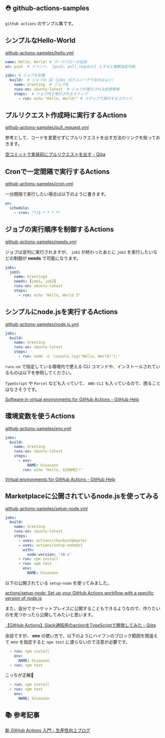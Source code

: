 ## ⛑ github-actions-samples

`github actions` のサンプル集です。

## シンプルなHello-World

[github-actions-samples/hello.yml](https://github.com/hisasann/github-actions-samples/blob/master/.github/workflows/hello.yml)

```yaml
name: Hello, World! # ワークフローの名前
on: push  # イベント、 [push, pull_request] とすると複数指定可能

jobs: # ジョブを定義
  build:  # ジョブの ID（jobs 内でユニークであればよい）
    name: Greeting  # ジョブ名
    runs-on: ubuntu-latest  # ジョブが実行される仮想環境
    steps:  # ジョブ内で実行されるステップ
      - run: echo "Hello, World!" # ステップで実行するコマンド
```

## プルリクエスト作成時に実行するActions

[github-actions-samples/pull_request.yml](https://github.com/hisasann/github-actions-samples/blob/master/.github/workflows/pull_request.yml)

参考として、コードを変更せずにプルリクエストを出す方法のリンクを貼っておきます。

[空コミットで実装前にプルリクエストを出す - Qiita](https://qiita.com/katsukii/items/5368598cbecbaefd1ed8)

## Cronで一定間隔で実行するActions

[github-actions-samples/cron.yml](https://github.com/hisasann/github-actions-samples/blob/master/.github/workflows/cron.yml)

一分間隔で実行したい場合は以下のように書きます。

```yaml
on:
  schedule:
    - cron: "*/1 * * * *"
```

## ジョブの実行順序を制御するActions

[github-actions-samples/needs.yml](https://github.com/hisasann/github-actions-samples/blob/master/.github/workflows/needs.yml)

ジョブは並列に実行されますが、 `job1` が終わったあとに `job2` を実行したいなどの制御が **needs** で可能になります。

```yaml
jobs:
  job3:
    name: Greeting3
    needs: [job1, job2]
    runs-on: ubuntu-latest
    steps:
      - run: echo "Hello, World 3"
```

## シンプルにnode.jsを実行するActions

[github-actions-samples/node.js.yml](https://github.com/hisasann/github-actions-samples/blob/master/.github/workflows/node.js.yml)

```yaml
jobs:
  build:
    name: Greeting
    runs-on: ubuntu-latest
    steps:
      - run: node -e 'console.log("Hello, World!");'
```

`runs-on` で指定している環境内で使える CLI コマンドや、インストールされているものは以下を参照してください。

`TypeScript` や `Parcel` なども入っていて、 `AWS-CLI` も入っているので、困ることはなさそうです。

[Software in virtual environments for GitHub Actions - GitHub Help](https://help.github.com/en/articles/software-in-virtual-environments-for-github-actions)

## 環境変数を使うActions

[github-actions-samples/env.yml](https://github.com/hisasann/github-actions-samples/blob/master/.github/workflows/env.yml)

```yaml
jobs:
  build:
    name: Greeting
    runs-on: ubuntu-latest
    steps:
      - env:
          NAME: hisasann
        run: echo "Hello, ${NAME}!"
```

[Virtual environments for GitHub Actions - GitHub Help](https://help.github.com/en/articles/virtual-environments-for-github-actions#environment-variables)

## Marketplaceに公開されているnode.jsを使ってみる

[github-actions-samples/setup-node.yml](https://github.com/hisasann/github-actions-samples/blob/master/.github/workflows/setup-node.yml)

```yaml
jobs:
  build:
    name: Greeting
    runs-on: ubuntu-latest
    steps:
      - uses: actions/checkout@master
      - uses: actions/setup-node@v1
        with:
          node-version: '10.x'
      - run: npm install
      - run: npm test
        env:
          NAME: hisasann
```

以下の公開されている `setup-node` を使ってみました。

[actions/setup-node: Set up your GitHub Actions workflow with a specific version of node.js](https://github.com/actions/setup-node)

また、自分でマーケットプレイスに公開することもできるようなので、作りたいのを見つかったら公開してみたいと思います。

[【GitHub Actions】Slack通知用のactionをTypeScriptで開発してみた - Qiita](https://qiita.com/homines22/items/0bc6c17e038b35fc8113)

余談ですが、 **env** の使い方で、以下のようにハイフンのブロック範囲を間違えて env を指定すると `npm test` に渡らないので注意が必要です。

```yaml
  - run: npm install
    env:
      NAME: hisasann
  - run: npm test
```

こっちが正解🌭

```yaml
  - run: npm install
  - run: npm test
    env:
      NAME: hisasann
```

## 📚 参考記事

[新 GitHub Actions 入門 - 生産性向上ブログ](https://www.kaizenprogrammer.com/entry/2019/08/18/205010)
